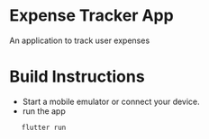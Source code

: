 # Expense Tracker App

An application to track user expenses

# Build Instructions
- Start a mobile emulator or connect your device.
- run the app <br>
```sh
   flutter run
```